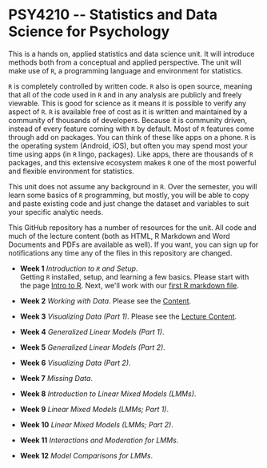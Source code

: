 # PSY4210 -- Statistics and Data Science for Psychology

This is a hands on, applied statistics and data science unit. It will
introduce methods both from a conceptual and applied perspective. The
unit will make use of `R`, a programming language and environment for
statistics.

`R` is completely controlled by written code. `R` also is open source,
meaning that all of the code used in `R` and in any analysis are
publicly and freely viewable. This is good for science as it means it
is possible to verify any aspect of `R`. `R` is available free of cost
as it is written and maintained by a community of thousands of
developers. Because it is community
driven, instead of every feature coming with `R` by default. Most of
`R` features come through add on packages. You can think of these like
apps on a phone. `R` is the operating system (Android, iOS), but often
you may spend most your time using apps (in `R` lingo,
packages). Like apps, there are thousands of `R` packages, and this
extensive ecosystem makes `R` one of the most powerful and flexible
environment for statistics.

This unit does not assume any background in `R`. Over the semester,
you will learn some basics of `R` programming, but mostly, you will be
able to copy and paste existing code and just change the dataset and
variables to suit your specific analytic needs.

This GitHub repository has a number of resources for the unit.
All code and much of the lecture content (both as HTML, R Markdown and
Word Documents and PDFs are available as well). If you want, you can
sign up for notifications any time any of the files in this repository
are changed.

- **Week 1** *Introduction to `R` and Setup*.  
  Getting `R` installed, setup, and learning a few basics. 
  Please start with the page [Intro to R](IntroR.md).
  Next, we'll work with our [first R markdown file](MyFirstRMarkdown.rmd).

- **Week 2** *Working with Data*.
  Please see the [Content](WorkData.html).

- **Week 3** *Visualizing Data (Part 1)*.
  Please see the [Lecture Content](DataViz1.html).

- **Week 4** *Generalized Linear Models (Part 1)*.

- **Week 5** *Generalized Linear Models (Part 2)*.
  <!-- Please see the [Lecture Content](Data_Pt2.html). -->

- **Week 6** *Visualizing Data (Part 2)*. 
  <!-- Please see the [Lecture Content](Graphs_Pt2.html). -->

- **Week 7** *Missing Data*.
  <!-- Please see the [Lecture Content](Data_Missing.html). -->

- **Week 8** *Introduction to Linear Mixed Models (LMMs)*.
  <!-- Please see the page [LMM Pt1](LMM_Pt1.md). -->

- **Week 9** *Linear Mixed Models (LMMs; Part 1)*.
  <!-- Please see the `R` worksheet [LMM Pt2](LMM_Pt2_worksheet.R). -->

- **Week 10** *Linear Mixed Models (LMMs; Part 2)*.
  <!-- Please see the `R` worksheet [LMM Synthesis](LMM_Synthesis_worksheet.R). -->

- **Week 11** *Interactions and Moderation for LMMs*.
  <!-- Please see the `R` worksheet [Moderation](LMM_Moderation_worksheet.R). -->

-  **Week 12** *Model Comparisons for LMMs*.
  <!-- Please see the `R` worksheet [Model Comparisons](LMM_Comparison_worksheet.R). -->


